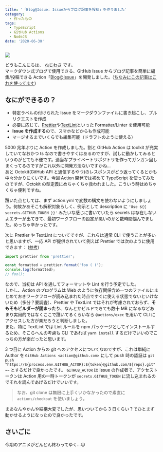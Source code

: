 ```yaml
---
title: '「Blog@Issue: Issueからブログ記事を投稿」を作りました'
category:
  - 作ったもの
tags:
  - TypeScript
  - GitHub Actions
  - NodeJS
date: '2020-06-30'
---
```


[![](https://user-images.githubusercontent.com/14953122/86038914-a4b11080-ba7c-11ea-8eb2-0977c47e0787.gif)](https://imgur.com/pULRHll)

どうもこんにちは、 [ねじわさ](https://nzws.me) です。  
マークダウン式ブログで使用できる、GitHub Issue からブログ記事を簡単に編集/投稿できる Action「[Blog@Issue](https://github.com/nzws/blog-at-issue-action)」を開発しました。([ちなみにこの記事はこれを使ってます](https://github.com/nzws/nzws.me/issues/44))

## なにができるの？

- 特定ラベルの付けられた Issue をマークダウンファイルに書き起こし、プルリクエストを作成
- 必要に応じて、[Prettier](https://prettier.io/)や[TextLint](https://textlint.github.io/)といった Formatter/Linter を使用可能
- **Issue を作成する**ので、スマホなどからも作成可能
- マージするまでいくらでも編集可能（ドラフトのように使える）

5000 兆年ぶりに Action を作成しました。割と GitHub Action は toolkit が充実していてなおかつ ts なので書きやすくはあるのですが、試しに動かしてみるというのがとても不便です。適当なプライベートリポジトリを作ってガンガン回しまくってるのですがこれ以外に開発方法ないですかね...  
あと Octokit(GitHub API と通信するやつ)のレスポンスがどう返ってくるとかも中々分かりにくいです。今回 Action 開発では初めて TypeScript を使ってみたのですが、Octokit の型定義にめちゃくちゃ救われました。こういう時はめちゃくちゃ便利ですね。

躓いた点としては、まず action.yml で変数の構文を使わないようにしましょう。何故かあそこも解釈対象らしく、例示として description に `'Use ${{ secrets.GITHUB_TOKEN }}'` みたいな感じに書いていたら secrets は存在しないよエラーが出てきて、最初ワークフローの設定が悪いのかと数時間悩んでました。めっちゃ辛かったです。

次に Prettier や TextLint についてですが、これらは通常 CLI で使うことが多いと思いますが、一応 API が提供されていて例えば Prettier では次のように使用できます： ([参考](https://prettier.io/docs/en/api.html))

```javascript
import prettier from 'prettier';

const formatted = prettier.format('foo ( )');
console.log(formatted);
// foo();
```

なので、当初は API を通してフォーマットや Lint を行う予定でした。  
しかし、Action のプログラムは Web のように依存関係含め一つのファイルにまとめておきワークフローが読み込まれた時点ですぐに使える状態でないといけないため（多分？要調査）、Prettier や TextLint ではそれが考慮されておらず、**そもそもビルダーが固まったり**、なんとかビルドできても数十 MB になるなどあまり実用的ではなくここで躓いてるくらいなら `@actions/exec` を用いて CLI にアクセスした方が楽だろうと判断しました。  
また、特に TextLint では Lint ルールを npm パッケージとしてインストールするため、そこらへんの考慮も CLI であれば `yarn install` するだけでいいのでこっちの方が楽だったと思います。

3 つ目に Action からの git へのアクセスについてなのですが、これは単純に Author を `GitHub Actions <action@github.com>` にして push 時の認証は `git push "https://${process.env.GITHUB_ACTOR}:${token}@github.com/${repo}.git" ~~` とするだけで良かったです。 `GITHUB_ACTOR` は Issue の作成者で、アクセストークンは Action 用の一時トークンが `secrets.GITHUB_TOKEN` に流し込まれるのでそれを読んであげるだけでいいです。

> なお、git clone は無限に上手くいかなかったので素直に `actions/checkout` を使いましょう。

まあなんやかんや結構大変でしたが、思いついてから 3 日くらい？でひとまず動かせるようになったので良かったです。

## さいごに

今期のアニメがどんどん終わってゆく...😥
